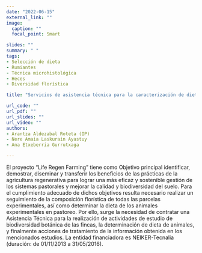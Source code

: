 ```yaml
---
date: "2022-06-15"
external_link: ""
image:
  caption: ""
  focal_point: Smart

slides: ""
summary: " "
tags:
- Selección de dieta
- Rumiantes
- Técnica microhistológica
- Heces
- Diversidad florística

title: "Servicios de asistencia técnica para la caracterización de dietas de rumiantes a partir de la técnica de micrografía fecal para determinación de cutículas de epidermis vegetales (dentro del proyecto LIFE-Regen Farming)"

url_code: ""
url_pdf: ""
url_slides: ""
url_video: ""
authors: 
- Arantza Aldezabal Roteta (IP)
- Nere Amaia Laskurain Ayastuy
- Ana Etxeberria Gurrutxaga

---
```


El proyecto “Life Regen Farming” tiene como Objetivo principal identificar, demostrar, diseminar y transferir los beneficios de las prácticas de la agricultura regenerativa para lograr una más eficaz y sostenible gestión de los sistemas pastorales y mejorar la calidad y biodiversidad del suelo. Para el cumplimiento adecuado de dichos objetivos resulta necesario realizar un seguimiento de la composición florística de todas las parcelas experimentales, así como determinar la dieta de los animales experimentales en pastoreo. Por ello, surge la necesidad de contratar una Asistencia Técnica para la realización de actividades de estudio de biodiversidad botánica de las fincas, la determinación de dieta de animales, y finalmente acciones de tratamiento de la información obtenida en los mencionados estudios. La entidad financiadora es NEIKER-Tecnalia (duración: de 01/11/2013  a 31/05/2016).

